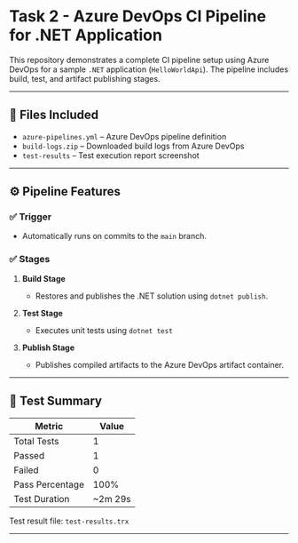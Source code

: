 # Task 2 - Azure DevOps CI Pipeline for .NET Application

This repository demonstrates a complete CI pipeline setup using Azure DevOps for a sample `.NET` application (`HelloWorldApi`). The pipeline includes build, test, and artifact publishing stages.

---

## 📁 Files Included

- `azure-pipelines.yml` – Azure DevOps pipeline definition
- `build-logs.zip` – Downloaded build logs from Azure DevOps
- `test-results` – Test execution report screenshot

---

## ⚙️ Pipeline Features

### ✅ Trigger
- Automatically runs on commits to the `main` branch.

### ✅ Stages
1. **Build Stage**  
   - Restores and publishes the .NET solution using `dotnet publish`.

2. **Test Stage**  
   - Executes unit tests using `dotnet test` 
   
3. **Publish Stage**  
   - Publishes compiled artifacts to the Azure DevOps artifact container.

---

## 🧪 Test Summary

| Metric          | Value     |
|-----------------|-----------|
| Total Tests     | 1         |
| Passed          | 1         |
| Failed          | 0         |
| Pass Percentage | 100%      |
| Test Duration   | ~2m 29s   |

Test result file: `test-results.trx`

---
